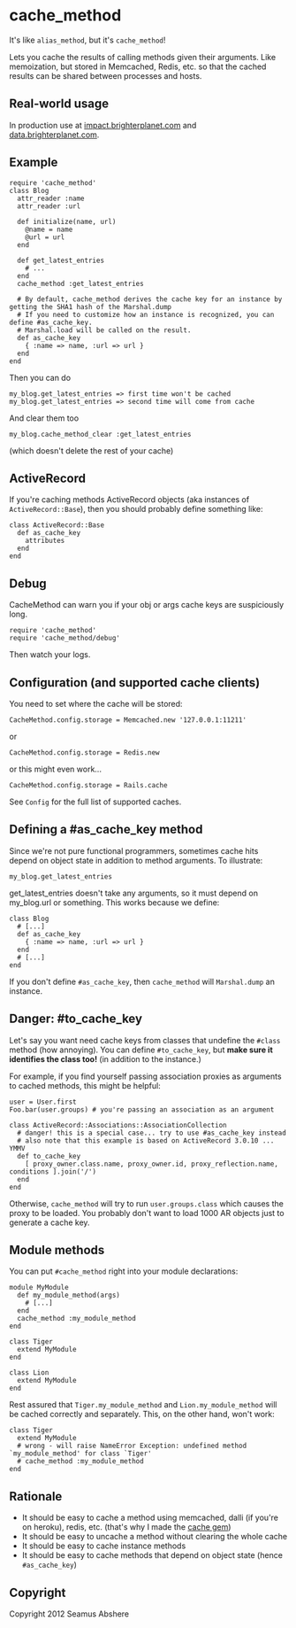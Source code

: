 # cache_method

It's like `alias_method`, but it's `cache_method`!

Lets you cache the results of calling methods given their arguments. Like memoization, but stored in Memcached, Redis, etc. so that the cached results can be shared between processes and hosts.

## Real-world usage

In production use at [impact.brighterplanet.com](http://impact.brighterplanet.com) and [data.brighterplanet.com](http://data.brighterplanet.com).

## Example

    require 'cache_method'
    class Blog
      attr_reader :name
      attr_reader :url

      def initialize(name, url)
        @name = name
        @url = url
      end

      def get_latest_entries
        # ...
      end
      cache_method :get_latest_entries

      # By default, cache_method derives the cache key for an instance by getting the SHA1 hash of the Marshal.dump
      # If you need to customize how an instance is recognized, you can define #as_cache_key.
      # Marshal.load will be called on the result.
      def as_cache_key
        { :name => name, :url => url }
      end
    end

Then you can do

    my_blog.get_latest_entries => first time won't be cached
    my_blog.get_latest_entries => second time will come from cache

And clear them too

    my_blog.cache_method_clear :get_latest_entries

(which doesn't delete the rest of your cache)

## ActiveRecord

If you're caching methods ActiveRecord objects (aka instances of `ActiveRecord::Base`), then you should probably define something like:

    class ActiveRecord::Base
      def as_cache_key
        attributes
      end
    end

## Debug

CacheMethod can warn you if your obj or args cache keys are suspiciously long.

    require 'cache_method'
    require 'cache_method/debug'

Then watch your logs.

## Configuration (and supported cache clients)

You need to set where the cache will be stored:

    CacheMethod.config.storage = Memcached.new '127.0.0.1:11211'

or

    CacheMethod.config.storage = Redis.new

or this might even work...

    CacheMethod.config.storage = Rails.cache

See `Config` for the full list of supported caches.

## Defining a #as_cache_key method

Since we're not pure functional programmers, sometimes cache hits depend on object state in addition to method arguments. To illustrate:

    my_blog.get_latest_entries

get_latest_entries doesn't take any arguments, so it must depend on my_blog.url or something. This works because we define:

    class Blog
      # [...]
      def as_cache_key
        { :name => name, :url => url }
      end
      # [...]
    end

If you don't define `#as_cache_key`, then `cache_method` will `Marshal.dump` an instance.

## Danger: #to_cache_key

Let's say you want need cache keys from classes that undefine the `#class` method (how annoying). You can define `#to_cache_key`, but **make sure it identifies the class too!** (in addition to the instance.)

For example, if you find yourself passing association proxies as arguments to cached methods, this might be helpful:

    user = User.first
    Foo.bar(user.groups) # you're passing an association as an argument

    class ActiveRecord::Associations::AssociationCollection
      # danger! this is a special case... try to use #as_cache_key instead
      # also note that this example is based on ActiveRecord 3.0.10 ... YMMV
      def to_cache_key
        [ proxy_owner.class.name, proxy_owner.id, proxy_reflection.name, conditions ].join('/')
      end
    end

Otherwise, `cache_method` will try to run `user.groups.class` which causes the proxy to be loaded. You probably don't want to load 1000 AR objects just to generate a cache key.

## Module methods

You can put `#cache_method` right into your module declarations:

    module MyModule
      def my_module_method(args)
        # [...]
      end
      cache_method :my_module_method
    end

    class Tiger
      extend MyModule
    end
    
    class Lion
      extend MyModule
    end
    
Rest assured that `Tiger.my_module_method` and `Lion.my_module_method` will be cached correctly and separately. This, on the other hand, won't work:

    class Tiger
      extend MyModule
      # wrong - will raise NameError Exception: undefined method `my_module_method' for class `Tiger'
      # cache_method :my_module_method
    end

## Rationale

* It should be easy to cache a method using memcached, dalli (if you're on heroku), redis, etc. (that's why I made the [cache gem](https://rubygems.org/gems/cache))
* It should be easy to uncache a method without clearing the whole cache
* It should be easy to cache instance methods
* It should be easy to cache methods that depend on object state (hence `#as_cache_key`)

## Copyright

Copyright 2012 Seamus Abshere
